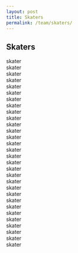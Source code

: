 ```yaml
---
layout: post
title: Skaters
permalink: /team/skaters/
---
```


## Skaters

<div class="pure-g">
  <div class="pure-u-1 pure-u-md-1-5 headshot"><div class="l_box">skater</div></div>
  <div class="pure-u-1 pure-u-md-1-5 headshot"><div class="l_box">skater</div></div>
  <div class="pure-u-1 pure-u-md-1-5 headshot"><div class="l_box">skater</div></div>
  <div class="pure-u-1 pure-u-md-1-5 headshot"><div class="l_box">skater</div></div>
  <div class="pure-u-1 pure-u-md-1-5 headshot"><div class="l_box">skater</div></div>
  <div class="pure-u-1 pure-u-md-1-5 headshot"><div class="l_box">skater</div></div>
  <div class="pure-u-1 pure-u-md-1-5 headshot"><div class="l_box">skater</div></div>
  <div class="pure-u-1 pure-u-md-1-5 headshot"><div class="l_box">skater</div></div>
  <div class="pure-u-1 pure-u-md-1-5 headshot"><div class="l_box">skater</div></div>
  <div class="pure-u-1 pure-u-md-1-5 headshot"><div class="l_box">skater</div></div>
  <div class="pure-u-1 pure-u-md-1-5 headshot"><div class="l_box">skater</div></div>
  <div class="pure-u-1 pure-u-md-1-5 headshot"><div class="l_box">skater</div></div>
  <div class="pure-u-1 pure-u-md-1-5 headshot"><div class="l_box">skater</div></div>
  <div class="pure-u-1 pure-u-md-1-5 headshot"><div class="l_box">skater</div></div>
  <div class="pure-u-1 pure-u-md-1-5 headshot"><div class="l_box">skater</div></div>
  <div class="pure-u-1 pure-u-md-1-5 headshot"><div class="l_box">skater</div></div>
  <div class="pure-u-1 pure-u-md-1-5 headshot"><div class="l_box">skater</div></div>
  <div class="pure-u-1 pure-u-md-1-5 headshot"><div class="l_box">skater</div></div>
  <div class="pure-u-1 pure-u-md-1-5 headshot"><div class="l_box">skater</div></div>
  <div class="pure-u-1 pure-u-md-1-5 headshot"><div class="l_box">skater</div></div>
  <div class="pure-u-1 pure-u-md-1-5 headshot"><div class="l_box">skater</div></div>
  <div class="pure-u-1 pure-u-md-1-5 headshot"><div class="l_box">skater</div></div>
  <div class="pure-u-1 pure-u-md-1-5 headshot"><div class="l_box">skater</div></div>
  <div class="pure-u-1 pure-u-md-1-5 headshot"><div class="l_box">skater</div></div>
  <div class="pure-u-1 pure-u-md-1-5 headshot"><div class="l_box">skater</div></div>
  <div class="pure-u-1 pure-u-md-1-5 headshot"><div class="l_box">skater</div></div>
  <div class="pure-u-1 pure-u-md-1-5 headshot"><div class="l_box">skater</div></div>
  <div class="pure-u-1 pure-u-md-1-5 headshot"><div class="l_box">skater</div></div>
  <div class="pure-u-1 pure-u-md-1-5 headshot"><div class="l_box">skater</div></div>
  <div class="pure-u-1 pure-u-md-1-5 headshot"><div class="l_box">skater</div></div>
</div>
